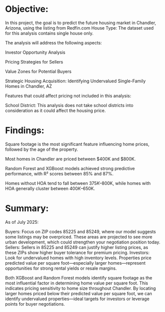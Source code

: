 # Objective:

In this project, the goal is to predict the future housing market in Chandler, Arizona, using the listing from Redfin.com
House Type: The dataset used for this analysis contains single house only.

The analysis will address the following aspects:

Investor Opportunity Analysis

Pricing Strategies for Sellers

Value Zones for Potential Buyers

Strategic Housing Acquisition: Identifying Undervalued Single-Family Homes in Chandler, AZ

Features that could affect pricing not included in this analysis:

School District: This analysis does not take school districts into consideration as it could affect the housing price.

# Findings:
Square footage is the most significant feature influencing home prices, followed by the age of the property.

Most homes in Chandler are priced between $400K and $800K.

Random Forest and XGBoost models achieved strong predictive performance, with R² scores between 85% and 87%.

Homes without HOA tend to fall between $375K–$800K, while homes with HOA generally cluster between $400K–$650K.

# Summary:
As of July 2025:

Buyers: Focus on ZIP codes 85225 and 85249, where our model suggests some listings may be overpriced. These areas are projected to see more urban development, which could strengthen your negotiation position today. Sellers: Sellers in 85225 and 85249 can justify higher listing prices, as these ZIPs show higher buyer tolerance for premium pricing. Investors: Look for undervalued homes with high inventory levels. Properties price predicted value per square foot—especially larger homes—represent opportunities for strong rental yields or resale margins.

Both XGBoost and Random Forest models identify square footage as the most influential factor in determining home value per square foot. This indicates pricing sensitivity to home size throughout Chandler. By locating larger homes priced below their predicted value per square foot, we can identify undervalued properties—ideal targets for investors or leverage points for buyer negotiations.
